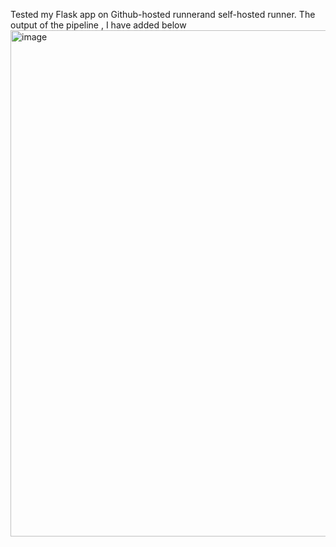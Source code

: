 Tested my Flask app on  Github-hosted runnerand self-hosted runner. The output of the pipeline , I have added below
<img width="1889" height="810" alt="image" src="https://github.com/user-attachments/assets/9d022b07-6838-4861-a52a-e4ec56b0657e" />
